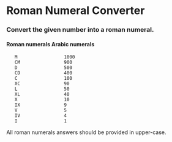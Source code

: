 # Roman Numeral Converter


### Convert the given number into a roman numeral.

#### Roman numerals	Arabic numerals
       M	             1000
       CM	             900
       D	             500
       CD	             400
       C	             100
       XC	             90
       L	             50
       XL	             40
       X	             10
       IX	             9
       V	             5
       IV	             4
       I	             1

All roman numerals answers should be provided in upper-case.

